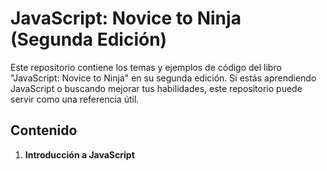 # JavaScript: Novice to Ninja (Segunda Edición)

Este repositorio contiene los temas y ejemplos de código del libro "JavaScript: Novice to Ninja" en su segunda edición. Si estás aprendiendo JavaScript o buscando mejorar tus habilidades, este repositorio puede servir como una referencia útil.

## Contenido
1. **Introducción a JavaScript**
